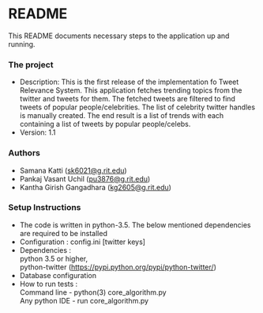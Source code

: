 # README #

This README documents necessary steps to the application up and running.

### The project ###

* Description: This is the first release of the implementation fo Tweet Relevance System. This
application fetches trending topics from the twitter and tweets for them. The fetched tweets
 are filtered to find tweets of popular people/celebrities. The list of celebrity twitter
 handles is manually created. The end result is a list of trends with each containing a list
  of tweets by popular people/celebs.
* Version: 1.1

### Authors ###
* Samana Katti (sk6021@g.rit.edu)
* Pankaj Vasant Uchil (pu3876@g.rit.edu)
* Kantha Girish Gangadhara (kg2605@g.rit.edu)

### Setup Instructions ###

* The code is written in python-3.5. The below mentioned dependencies are required to be
installed
* Configuration : config.ini [twitter keys]
* Dependencies :
                <br/>python 3.5 or higher,
                <br/>python-twitter (https://pypi.python.org/pypi/python-twitter/)
* Database configuration
* How to run tests :
                    <br/>Command line - python(3) core_algorithm.py
                    <br/>Any python IDE - run core_algorithm.py

